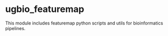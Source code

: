 # ugbio_featuremap

This module includes featuremap python scripts and utils for bioinformatics pipelines.
